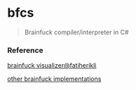 # bfcs 

> Brainfuck compiler/interpreter in C#



### Reference

[brainfuck visualizer@fatiherikli](http://fatiherikli.github.io/brainfuck-visualizer)

[other brainfuck implementations](https://esolangs.org/wiki/Brainfuck_implementations)
